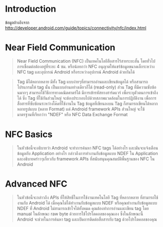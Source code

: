 # Introduction #

ข้อมูลอ้างอิงจาก
http://developer.android.com/guide/topics/connectivity/nfc/index.html


# Near Field Communication #

> Near Field Communication (NFC) เป็นเทคโนโลยีสือสารไร้สายระยะสั้น โดยทั่วไปการเชื่อมต่อต้องอยู่ที่ระยะ 4 ซม. หรือน้อยกว่า NFC อนุญาตให้แชร์ข้อมูลขนาดเล็กระหว่าง NFC tag และอุปกรณ์ Android หรือระหว่างอุปกรณ์ Android ด้วยกันได้

> Tag มีได้หลากหลาย มีทั้ง Tag แบบง่ายๆที่สามารถอ่านและเขียนข้อมูลได้ หรือสามารถโปรแกรมให้ tag นั้น เป็นแบบอ่านอย่างเดียวก็ได้ (read-only) ส่วน Tag ที่มีความซับซ้อนมากๆ สามารถใช้วิธีการทางคณิตศาตร์ได้ มีการเข้ารหัสทางฮาร์ดแวร์ เพื่อระบุตัวตนการเข้าถึงได้ ซึ่ง Tag ที่ใช้กันส่วนใหญ่ จะต้องประกอบไปด้วยสภาพแวดล้อมในการปฎิบัติงาน เพื่อการสื่อสารที่ซับซ้อนระหว่างโค๊ดที่ใช้งานใน Tag ข้อมูลที่เขียนลงบน Tag ก็สามารถเขียนได้หลากหลายรูปแบบ (หลาย Format) แต่ Android framework APIs ส่วนใหญ่ จะใช้มาตรฐานที่เรียกว่าา "NDEF" หรือ NFC Data Exchange Format


# NFC Basics #

> ในหัวข้อนี้จะอธิบายว่า Android จะทำการค้นหา NFC tags ได้อย่างไร และมันจะแจ้งเตือนข้อมูลกับ Application อย่างไร กล่าวถึงการทำงานกับข้อมูลแบบ NDEF ใน Application และอธิบายคร่าวๆเกี่ยวกับ framework APIs ที่สนับสนุนคุณสมบัติพื้นฐานของ NFC ใน Android

# Advanced NFC #

> ในหัวข้อนี้จะกล่าวถึง APIs ที่ให้สิทธิ์ในการใช้งานเทคโนโลยี Tag ที่หลากหลาย ที่สามารถใช้งานกับ Android ได้ เมื่อคุณไม่ได้ทำงานกับข้อมูลแบบ NDEF หรือคุณทำงานกับข้อมูลแบบ NDEF ที่ Android ไม่สามารถเข้าใจได้ทั้งหมด คุณต้องทำการอ่านและเขียน tag โดย manual ในลักษณะ raw byte ด้วยการใช้โปรโตคอลของคุณเอง ซึ่งในลักษณะนี้ Android จะช่วยในการค้นหา tag และเปิดการติดต่อสื่อสารกับ tag ด้วยโปรโตคอลของคุณ
